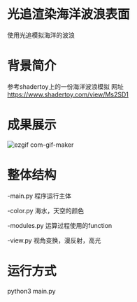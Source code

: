 # 光追渲染海洋波浪表面
使用光追模拟海洋的波浪
# 背景简介
参考shadertoy上的一份海洋波浪模拟
网址 https://www.shadertoy.com/view/Ms2SD1

# 成果展示
![ezgif com-gif-maker](https://user-images.githubusercontent.com/91379790/148377586-5947b384-c5f9-4f61-b2ba-cfb799292d18.gif)

# 整体结构

-main.py 程序运行主体

-color.py 海水，天空的颜色

-modules.py 运算过程使用的function

-view.py 视角变换，漫反射，高光

# 运行方式
python3 main.py
